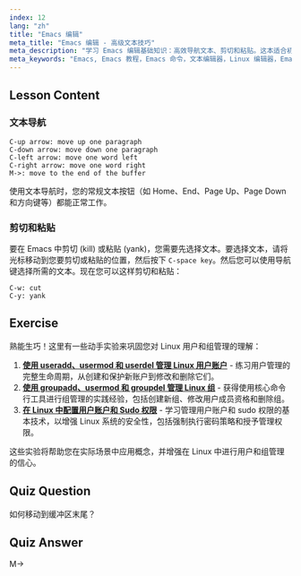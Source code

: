 ```yaml
---
index: 12
lang: "zh"
title: "Emacs 编辑"
meta_title: "Emacs 编辑 - 高级文本技巧"
meta_description: "学习 Emacs 编辑基础知识：高效导航文本、剪切和粘贴。这本适合初学者的指南帮助您掌握 Linux 中基本的 Emacs 命令。"
meta_keywords: "Emacs, Emacs 教程，Emacs 命令，文本编辑器，Linux 编辑器，Emacs 导航，Emacs 初学者，Emacs 指南"
---
```


## Lesson Content

### 文本导航

```
C-up arrow: move up one paragraph
C-down arrow: move down one paragraph
C-left arrow: move one word left
C-right arrow: move one word right
M->: move to the end of the buffer
```

使用文本导航时，您的常规文本按钮（如 Home、End、Page Up、Page Down 和方向键等）都能正常工作。

### 剪切和粘贴

要在 Emacs 中剪切 (kill) 或粘贴 (yank)，您需要先选择文本。要选择文本，请将光标移动到您要剪切或粘贴的位置，然后按下 `C-space key`。然后您可以使用导航键选择所需的文本。现在您可以这样剪切和粘贴：

```
C-w: cut
C-y: yank
```

## Exercise

熟能生巧！这里有一些动手实验来巩固您对 Linux 用户和组管理的理解：

1. **[使用 useradd、usermod 和 userdel 管理 Linux 用户账户](https://labex.io/zh/labs/comptia-manage-linux-user-accounts-with-useradd-usermod-and-userdel-590837)** - 练习用户管理的完整生命周期，从创建和保护新账户到修改和删除它们。
2. **[使用 groupadd、usermod 和 groupdel 管理 Linux 组](https://labex.io/zh/labs/comptia-manage-linux-groups-with-groupadd-usermod-and-groupdel-590836)** - 获得使用核心命令行工具进行组管理的实践经验，包括创建新组、修改用户成员资格和删除组。
3. **[在 Linux 中配置用户账户和 Sudo 权限](https://labex.io/zh/labs/comptia-configure-user-accounts-and-sudo-privileges-in-linux-590856)** - 学习管理用户账户和 sudo 权限的基本技术，以增强 Linux 系统的安全性，包括强制执行密码策略和授予管理权限。

这些实验将帮助您在实际场景中应用概念，并增强在 Linux 中进行用户和组管理的信心。

## Quiz Question

如何移动到缓冲区末尾？

## Quiz Answer

M->
